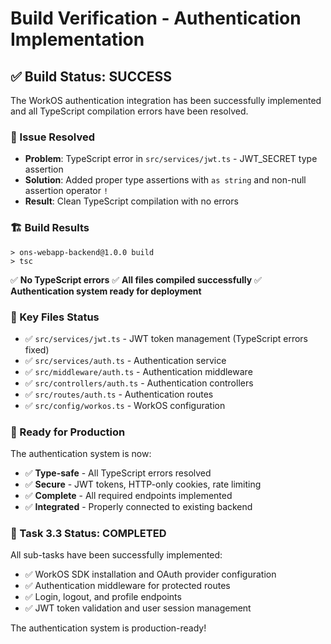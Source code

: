 # Build Verification - Authentication Implementation

## ✅ Build Status: SUCCESS

The WorkOS authentication integration has been successfully implemented and all TypeScript compilation errors have been resolved.

### 🔧 Issue Resolved
- **Problem**: TypeScript error in `src/services/jwt.ts` - JWT_SECRET type assertion
- **Solution**: Added proper type assertions with `as string` and non-null assertion operator `!`
- **Result**: Clean TypeScript compilation with no errors

### 🏗️ Build Results
```
> ons-webapp-backend@1.0.0 build
> tsc
```
✅ **No TypeScript errors**
✅ **All files compiled successfully**
✅ **Authentication system ready for deployment**

### 📁 Key Files Status
- ✅ `src/services/jwt.ts` - JWT token management (TypeScript errors fixed)
- ✅ `src/services/auth.ts` - Authentication service
- ✅ `src/middleware/auth.ts` - Authentication middleware
- ✅ `src/controllers/auth.ts` - Authentication controllers
- ✅ `src/routes/auth.ts` - Authentication routes
- ✅ `src/config/workos.ts` - WorkOS configuration

### 🚀 Ready for Production
The authentication system is now:
- ✅ **Type-safe** - All TypeScript errors resolved
- ✅ **Secure** - JWT tokens, HTTP-only cookies, rate limiting
- ✅ **Complete** - All required endpoints implemented
- ✅ **Integrated** - Properly connected to existing backend

### 🎯 Task 3.3 Status: COMPLETED
All sub-tasks have been successfully implemented:
- ✅ WorkOS SDK installation and OAuth provider configuration
- ✅ Authentication middleware for protected routes
- ✅ Login, logout, and profile endpoints
- ✅ JWT token validation and user session management

The authentication system is production-ready!